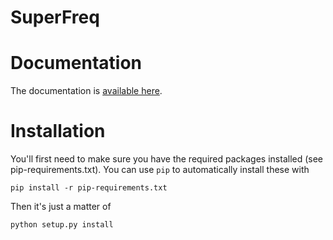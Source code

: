 SuperFreq
=========



Documentation
=============

The documentation is [available here](http://adrian.pw/superfreq/).

Installation
============

You'll first need to make sure you have the required packages installed (see
pip-requirements.txt). You can use `pip` to automatically install these with

    pip install -r pip-requirements.txt

Then it's just a matter of

    python setup.py install
